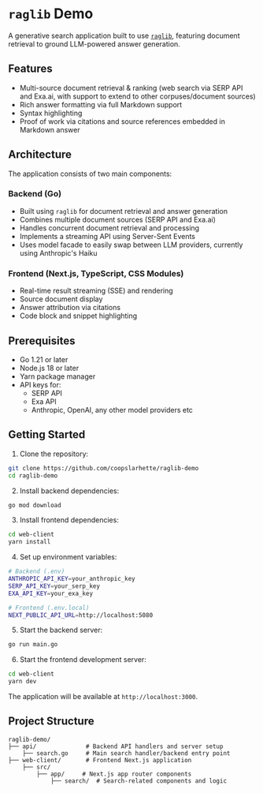 # `raglib` Demo

A generative search application built to use [`raglib`](https://github.com/coopslarhette/raglib), featuring document retrieval to ground LLM-powered answer generation.

## Features

- Multi-source document retrieval & ranking (web search via SERP API and Exa.ai, with support to extend to other corpuses/document sources)
- Rich answer formatting via full Markdown support
- Syntax highlighting
- Proof of work via citations and source references embedded in Markdown answer

## Architecture

The application consists of two main components:

### Backend (Go)
- Built using `raglib` for document retrieval and answer generation
- Combines multiple document sources (SERP API and Exa.ai)
- Handles concurrent document retrieval and processing
- Implements a streaming API using Server-Sent Events
- Uses model facade to easily swap between LLM providers, currently using Anthropic's Haiku

### Frontend (Next.js, TypeScript, CSS Modules)
- Real-time result streaming (SSE) and rendering
- Source document display
- Answer attribution via citations
- Code block and snippet highlighting

## Prerequisites

- Go 1.21 or later
- Node.js 18 or later
- Yarn package manager
- API keys for:
    - SERP API
    - Exa API
    - Anthropic, OpenAI, any other model providers etc

## Getting Started

1. Clone the repository:
```bash
git clone https://github.com/coopslarhette/raglib-demo
cd raglib-demo
```

2. Install backend dependencies:
```bash
go mod download
```

3. Install frontend dependencies:
```bash
cd web-client
yarn install
```

4. Set up environment variables:
```bash
# Backend (.env)
ANTHROPIC_API_KEY=your_anthropic_key
SERP_API_KEY=your_serp_key
EXA_API_KEY=your_exa_key

# Frontend (.env.local)
NEXT_PUBLIC_API_URL=http://localhost:5080
```

5. Start the backend server:
```bash
go run main.go
```

6. Start the frontend development server:
```bash
cd web-client
yarn dev
```

The application will be available at `http://localhost:3000`.

## Project Structure

```
raglib-demo/
├── api/              # Backend API handlers and server setup
    ├── search.go     # Main search handler/backend entry point 
├── web-client/       # Frontend Next.js application
    ├── src/
        ├── app/     # Next.js app router components
            ├── search/  # Search-related components and logic
```
